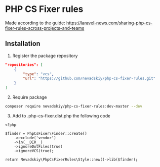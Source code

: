 # PHP CS Fixer rules

Made according to the guide: https://laravel-news.com/sharing-php-cs-fixer-rules-across-projects-and-teams


## Installation

1. Register the package repository

```json
"repositories": [
    {
        "type": "vcs",
        "url": "https://github.com/nevadskiy/php-cs-fixer-rules.git"
    }
]
```


2. Require package

```bash
composer require nevadskiy/php-cs-fixer-rules:dev-master --dev
```

3. Add to .php-cs-fixer.dist.php the following code

```
<?php

$finder = PhpCsFixer\Finder::create()
    ->exclude('vendor')
    ->in(__DIR__)
    ->ignoreDotFiles(true)
    ->ignoreVCS(true);

return Nevadskiy\PhpCsFixerRules\Style::new()->lib($finder);

```
